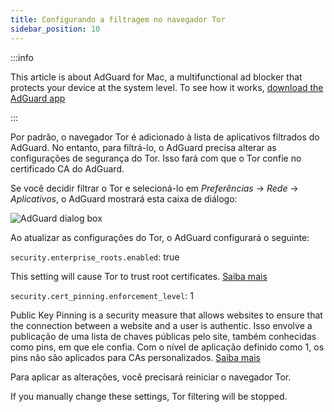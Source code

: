```yaml
---
title: Configurando a filtragem no navegador Tor
sidebar_position: 10
---
```


:::info

This article is about AdGuard for Mac, a multifunctional ad blocker that protects your device at the system level. To see how it works, [download the AdGuard app](https://agrd.io/download-kb-adblock)

:::

Por padrão, o navegador Tor é adicionado à lista de aplicativos filtrados do AdGuard. No entanto, para filtrá-lo, o AdGuard precisa alterar as configurações de segurança do Tor. Isso fará com que o Tor confie no certificado CA do AdGuard.

Se você decidir filtrar o Tor e selecioná-lo em *Preferências* → *Rede* → *Aplicativos*, o AdGuard mostrará esta caixa de diálogo:

![AdGuard dialog box](https://cdn.adtidy.org/content/kb/ad_blocker/mac/tor-setup.png)

Ao atualizar as configurações do Tor, o AdGuard configurará o seguinte:

`security.enterprise_roots.enabled`: true

This setting will cause Tor to trust root certificates. [Saiba mais](https://support.mozilla.org/en-US/kb/setting-certificate-authorities-firefox)

`security.cert_pinning.enforcement_level`: 1

Public Key Pinning is a security measure that allows websites to ensure that the connection between a website and a user is authentic. Isso envolve a publicação de uma lista de chaves públicas pelo site, também conhecidas como pins, em que ele confia. Com o nível de aplicação definido como 1, os pins não são aplicados para CAs personalizados. [Saiba mais](https://wiki.mozilla.org/SecurityEngineering/Public_Key_Pinning)

Para aplicar as alterações, você precisará reiniciar o navegador Tor.

If you manually change these settings, Tor filtering will be stopped.
